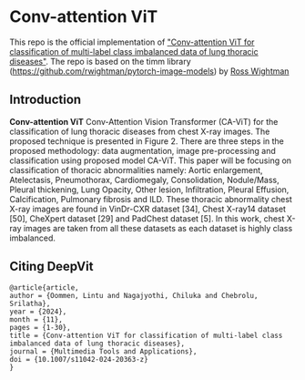 # Conv-attention ViT

This repo is the official implementation of ["Conv-attention ViT for classification of multi-label class imbalanced data of lung thoracic diseases"](https://link.springer.com/article/10.1007/s11042-024-20363-z). The repo is based on the timm library (https://github.com/rwightman/pytorch-image-models) by [Ross Wightman](https://github.com/rwightman)

## Introduction

**Conv-attention ViT** 
Conv-Attention Vision Transformer (CA-ViT) for the classification of lung thoracic diseases from chest X-ray images. The proposed technique is presented in Figure 2. There are three steps in the proposed methodology: data augmentation, image pre-processing and classification using proposed model CA-ViT. This paper will be focusing on classification of thoracic abnormalities namely: Aortic enlargement, Atelectasis, Pneumothorax, Cardiomegaly, Consolidation, Nodule/Mass, Pleural thickening, Lung Opacity, Other lesion, Infiltration, Pleural Effusion, Calcification, Pulmonary fibrosis and ILD. These thoracic abnormality chest X-ray images are found in VinDr-CXR dataset [34], Chest X-ray14 dataset [50], CheXpert dataset [29] and PadChest dataset [5]. In this work, chest X-ray images are taken from all these datasets as each dataset is highly class imbalanced.

## Citing DeepVit

```
@article{article,
author = {Oommen, Lintu and Nagajyothi, Chiluka and Chebrolu, Srilatha},
year = {2024},
month = {11},
pages = {1-30},
title = {Conv-attention ViT for classification of multi-label class imbalanced data of lung thoracic diseases},
journal = {Multimedia Tools and Applications},
doi = {10.1007/s11042-024-20363-z}
}
```





